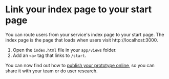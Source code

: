 # Link your index page to your start page

You can route users from your service's index page to your start page. The index page is the page that loads when users visit http://localhost:3000.

1. Open the `index.html` file in your `app/views` folder.
2. Add an `<a>` tag that links to `/start`.

You can now find out how to [publish your prototype online](https://govuk-prototype-kit.herokuapp.com/docs/publishing-on-heroku), so you can share it with your team or do user research.

